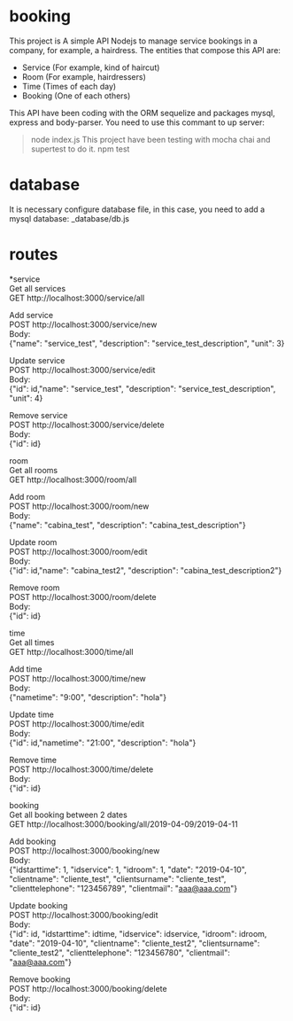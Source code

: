 # booking
This project is A simple API Nodejs to manage service bookings in a company, for example, a hairdress. The entities that compose this API are:
- Service (For example, kind of haircut)
- Room (For example, hairdressers)
- Time (Times of each day)
- Booking (One of each others)

This API have been coding with the ORM sequelize and packages mysql, express and body-parser.
You need to use this commant to up server:
> node index.js
This project have been testing with mocha chai and supertest to do it.
> npm test

# database
It is necessary configure database file, in this case, you need to add a mysql database:
_database/db.js

# routes
*service <br />
Get all services <br />
GET http://localhost:3000/service/all <br />

Add service <br />
POST http://localhost:3000/service/new <br />
Body: <br />
    {"name": "service_test", "description": "service_test_description", "unit": 3} <br />

Update service <br />
POST http://localhost:3000/service/edit <br />
Body: <br />
    {"id": id,"name": "service_test", "description": "service_test_description", "unit": 4} <br />

Remove service <br />
POST http://localhost:3000/service/delete <br />
Body: <br />
    {"id": id} <br />

room <br />
Get all rooms <br />
GET http://localhost:3000/room/all <br />

Add room <br />
POST http://localhost:3000/room/new <br />
Body: <br />
    {"name": "cabina_test", "description": "cabina_test_description"} <br />

Update room <br />
POST http://localhost:3000/room/edit <br />
Body: <br />
    {"id": id,"name": "cabina_test2", "description": "cabina_test_description2"} <br />

Remove room <br />
POST http://localhost:3000/room/delete <br />
Body: <br />
    {"id": id} <br />

time <br />
Get all times <br />
GET http://localhost:3000/time/all <br />

Add time <br />
POST http://localhost:3000/time/new <br />
Body: <br />
    {"nametime": "9:00", "description": "hola"} <br />

Update time <br />
POST http://localhost:3000/time/edit <br />
Body: <br />
    {"id": id,"nametime": "21:00", "description": "hola"} <br />

Remove time <br />
POST http://localhost:3000/time/delete <br />
Body: <br />
    {"id": id} <br />

booking <br />
Get all booking between 2 dates <br />
GET http://localhost:3000/booking/all/2019-04-09/2019-04-11 <br />

Add booking <br />
POST http://localhost:3000/booking/new <br />
Body: <br />
    {"idstarttime": 1, "idservice": 1, "idroom": 1,
    "date": "2019-04-10",
    "clientname": "cliente_test", "clientsurname": "cliente_test", 
    "clienttelephone": "123456789", "clientmail": "aaa@aaa.com"} <br />

Update booking <br />
POST http://localhost:3000/booking/edit <br />
Body: <br />
    {"id": id, "idstarttime": idtime, "idservice": idservice, "idroom": idroom,
    "date": "2019-04-10",
    "clientname": "cliente_test2", "clientsurname": "cliente_test2", 
    "clienttelephone": "123456780", "clientmail": "aaa@aaa.com"} <br />

Remove booking <br />
POST http://localhost:3000/booking/delete <br />
Body: <br />
    {"id": id} <br />
